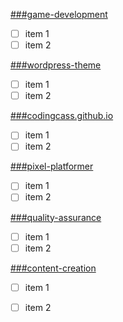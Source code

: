 [###game-development](https://github.com/codingcass/game-development)
- [ ] item 1
- [ ] item 2

[###wordpress-theme](https://github.com/codingcass/wordpress-theme)
- [ ] item 1
- [ ] item 2

[###codingcass.github.io](https://github.com/codingcass/codingcass.github.io)
- [ ] item 1
- [ ] item 2

[###pixel-platformer](https://github.com/codingcass/pixel-platformer)
- [ ] item 1
- [ ] item 2

[###quality-assurance](https://github.com/codingcass/quality-assurance)
- [ ] item 1
- [ ] item 2

[###content-creation](https://github.com/codingcass/content-creation)
- [ ] item 1
- [ ] item 2

